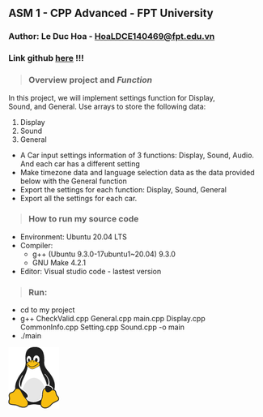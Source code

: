 ## ASM 1 - CPP Advanced - FPT University
### Author: Le Duc Hoa - HoaLDCE140469@fpt.edu.vn
### Link github [here](https://github.com/HoaLD20/CPP/tree/main/CPP201x_Project_2_hoaldFX02033) !!! 
> ### Overview project and ***Function***

In this project, we will implement settings function for Display, <br>
Sound, and General. Use arrays to store the following data:
1. Display
2. Sound
3. General

- A Car input settings information of 3 functions: Display, Sound, Audio. And each car has a different setting
- Make timezone data and language selection data as the data provided below with the General function
- Export the settings for each function: Display, Sound, General
- Export all the settings for each car.


> ### How to run my source code


- Environment: Ubuntu 20.04 LTS
- Compiler: 
  - g++ (Ubuntu 9.3.0-17ubuntu1~20.04) 9.3.0
  - GNU Make 4.2.1
- Editor: Visual studio code - lastest version
> ### Run:
  - cd to my project
  - g++ CheckValid.cpp General.cpp main.cpp Display.cpp CommonInfo.cpp Setting.cpp Sound.cpp -o main
  - ./main 


![Tux, the Linux mascot](tux.png)
